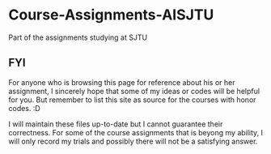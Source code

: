 # Course-Assignments-AISJTU
Part of the assignments studying at SJTU

## FYI
For anyone who is browsing this page for reference about his or her assignment, I sincerely hope that some of my ideas or codes will be helpful for you. But remember to list this site as source for the courses with honor codes. :D

I will maintain these files up-to-date but I cannot guarantee their correctness. For some of the course assignments that is beyong my ability, I will only record my trials and possibly there will not be a satisfying answer. 
